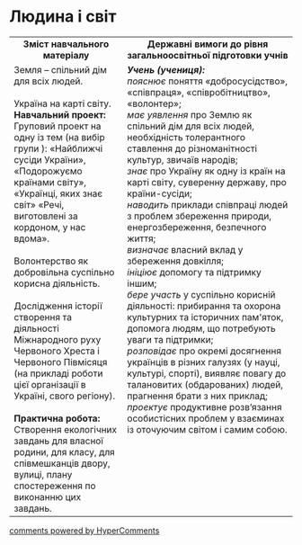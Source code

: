 <div id="hypercomments_widget" class="js-hypercomments-widget invisible"></div>

Людина і світ
=============================================
<table>
  <tr>
    <td width="40%" align="center"><b>Зміст навчального матеріалу<b></td>
    <td width="60%" align="center"><b>Державні вимоги до рівня загальноосвітньої підготовки учнів</b></td>
  </tr>
  <tr>
    <td width="40%" style="vertical-align:top !important;">
    Земля – спільний дім для всіх людей.<br>
    <br>
    Україна на карті світу.<br>
    <b>Навчальний проект:</b><br>
    Груповий проект на одну із тем (на вибір групи ): «Найближчі сусіди України», «Подорожуємо країнами світу»,   «Українці, яких знає світ» «Речі, виготовлені за кордоном, у нас вдома».<br>
    <br>
    Волонтерство як добровільна суспільно корисна діяльність.<br>
    <br>
    Дослідження історії створення та діяльності Міжнародного руху Червоного Хреста і Червоного Півмісяця (на прикладі роботи цієї організації в Україні, свого регіону).<br>
    <br>
    <b>Практична робота:</b><br>
    Створення екологічних завдань для власної  родини, для класу,  для співмешканців двору, вулиці, плану спостереження по виконанню цих завдань.<br>
    </td>
    <td width="60%" style="vertical-align:top !important;">
    <i><b>Учень (учениця):</b></i><br>
<i>пояснює</i> поняття «добросусідство», «співпраця», «співробітництво», «волонтер»;<br>
<i>має уявлення</i> про Землю як спільний дім для всіх людей, необхідність толерантного ставлення до різноманітності культур, звичаїв народів; <br>
<i>знає</i> про Україну як одну із країн на карті світу, суверенну державу,  про країни-сусіди;<br>
<i>наводить</i> приклади співпраці людей  з проблем збереження природи, енергозбереження, безпечного життя;<br>
<i>визначає</i> власний вклад у збереження довкілля;<br>
<i>ініціює</i> допомогу та підтримку іншим;<br>
<i>бере участь</i> у суспільно корисній  діяльності:  прибирання та охорона  культурних та історичних пам'яток, допомога  людям, що потребують  уваги та підтримки;<br>
<i>розповідає</i>  про окремі досягнення українців в різних галузях (у науці,  культурі, спорті), виявляє повагу до талановитих (обдарованих) людей, прагнення брати з них приклад;<br>
<i>проектує</i>  продуктивне розв’язання особистісних проблем у взаєминах із оточуючим світом і самим собою.<br>
    </td>
  </tr>
</table>

<div class="js-hypercomments-container">
<a href="http://hypercomments.com" class="hc-link" title="comments widget">comments powered by HyperComments</a>
</div>